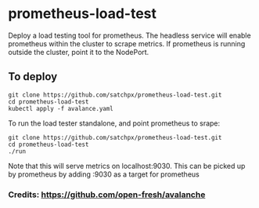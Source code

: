 # prometheus-load-test

Deploy a load testing tool for prometheus. The headless service will enable prometheus within the cluster to scrape metrics. If prometheus is running outside the cluster, point it to the NodePort.

## To deploy
```
git clone https://github.com/satchpx/prometheus-load-test.git
cd prometheus-load-test
kubectl apply -f avalance.yaml
```

To run the load tester standalone, and point prometheus to srape:
```
git clone https://github.com/satchpx/prometheus-load-test.git
cd prometheus-load-test
./run
```

Note that this will serve metrics on localhost:9030. This can be picked up by prometheus by adding <node-ip>:9030 as a target for prometheus


### Credits: https://github.com/open-fresh/avalanche
